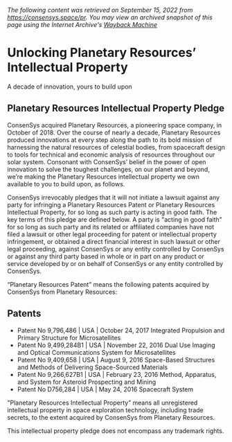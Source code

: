 _The following content was retrieved on September 15, 2022 from https://consensys.space/pr. You may view an archived snapshot of this page using the Internet Archive's [Wayback Machine](https://web.archive.org/web/20220101175907/https://www.consensys.space)_

# Unlocking Planetary Resources’ Intellectual Property

A decade of innovation, yours to build upon

## Planetary Resources Intellectual Property Pledge

ConsenSys acquired Planetary Resources, a pioneering space company, in October of 2018. Over the course of nearly a decade, Planetary Resources produced innovations at every step along the path to its bold mission of harnessing the natural resources of celestial bodies, from spacecraft design to tools for technical and economic analysis of resources throughout our solar system. Consonant with ConsenSys’ belief in the power of open innovation to solve the toughest challenges, on our planet and beyond, we’re making the Planetary Resources intellectual property we own available to you to build upon, as follows.

ConsenSys irrevocably pledges that it will not initiate a lawsuit against any party for infringing a Planetary Resources Patent or Planetary Resources Intellectual Property, for so long as such party is acting in good faith. The key terms of this pledge are defined below.
A party is "acting in good faith" for so long as such party and its related or affiliated companies have not filed a lawsuit or other legal proceeding for patent or intellectual property infringement, or obtained a direct financial interest in such lawsuit or other legal proceeding, against ConsenSys or any entity controlled by ConsenSys or against any third party based in whole or in part on any product or service developed by or on behalf of ConsenSys or any entity controlled by ConsenSys.

“Planetary Resources Patent” means the following patents acquired by ConsenSys from Planetary Resources:

## Patents

* Patent No 9,796,486 | USA | October 24, 2017
  Integrated Propulsion and Primary Structure for Microsatellites
* Patent No 9,499,284B1 | USA | November 22, 2016
  Dual Use Imaging and Optical Communications System for Microsatellites
* Patent No 9,409,658 | USA | August 9, 2016
  Space-Based Structures and Methods of Delivering Space-Sourced Materials
* Patent No 9,266,627B1 | USA | February 23, 2016
  Method, Apparatus, and System for Asteroid Prospecting and Mining
* Patent No D756,284 | USA | May 24, 2016
  Spacecraft System

"Planetary Resources Intellectual Property” means all unregistered intellectual property in space exploration technology, including trade secrets, to the extent acquired by ConsenSys from Planetary Resources.

This intellectual property pledge does not encompass any trademark rights.
